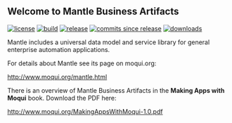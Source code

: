 
## Welcome to Mantle Business Artifacts

[![license](http://img.shields.io/badge/license-CC0%201.0%20Universal-blue.svg)](https://github.com/moqui/mantle/blob/master/LICENSE.md)
[![build](https://travis-ci.org/moqui/mantle.svg)](https://travis-ci.org/moqui/mantle)
[![release](http://img.shields.io/github/release/moqui/mantle.svg)](https://github.com/moqui/mantle/releases)
[![commits since release](http://img.shields.io/github/commits-since/moqui/mantle/v1.1.0.svg)](https://github.com/moqui/mantle/commits/master)
[![downloads](http://img.shields.io/github/downloads/moqui/mantle/latest/total.svg)](https://github.com/moqui/mantle/releases)

Mantle includes a universal data model and service library for general enterprise automation applications.

For details about Mantle see its page on moqui.org:

<http://www.moqui.org/mantle.html>

There is an overview of Mantle Business Artifacts in the **Making Apps with Moqui** book. Download the PDF here:

<http://www.moqui.org/MakingAppsWithMoqui-1.0.pdf>
